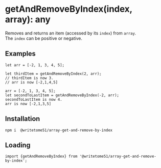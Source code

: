 # getAndRemoveByIndex(index, array): any

Removes and returns an item (accessed by its `index`) from `array`.  
The `index` can be positive or negative.

## Examples
```
let arr = [-2, 1, 3, 4, 5];

let thirdItem = getAndRemoveByIndex(2, arr);  
// thirdItem is now 3.  
// arr is now [-2,1,4,5]

arr = [-2, 1, 3, 4, 5];
let secondToLastItem = getAndRemoveByIndex(-2, arr);  
secondToLastItem is now 4.   
arr is now [-2,1,3,5]
```

## Installation
`npm i  @writetome51/array-get-and-remove-by-index`


## Loading
```
import {getAndRemoveByIndex} from '@writetome51/array-get-and-remove-by-index';
```